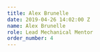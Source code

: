 ```yaml
---
title: Alex Brunelle
date: 2019-04-26 14:02:00 Z
name: Alex Brunelle
role: Lead Mechanical Mentor
order_number: 4
---
```


